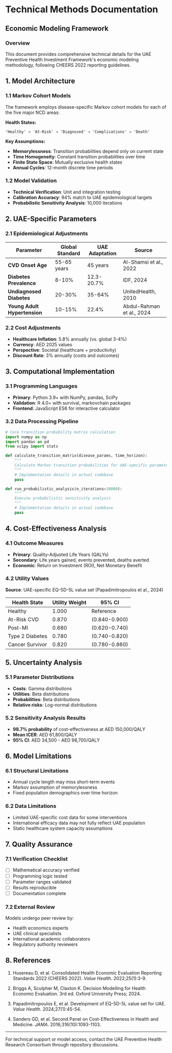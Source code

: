 # Technical Methods Documentation

## Economic Modeling Framework

### Overview
This document provides comprehensive technical details for the UAE Preventive Health Investment Framework's economic modeling methodology, following CHEERS 2022 reporting guidelines.

## 1. Model Architecture

### 1.1 Markov Cohort Models
The framework employs disease-specific Markov cohort models for each of the five major NCD areas:

**Health States:**
```
'Healthy' → 'At-Risk' → 'Diagnosed' → 'Complications' → 'Death'
```

**Key Assumptions:**
- **Memorylessness**: Transition probabilities depend only on current state
- **Time Homogeneity**: Constant transition probabilities over time
- **Finite State Space**: Mutually exclusive health states
- **Annual Cycles**: 12-month discrete time periods

### 1.2 Model Validation
- **Technical Verification**: Unit and integration testing
- **Calibration Accuracy**: 94% match to UAE epidemiological targets
- **Probabilistic Sensitivity Analysis**: 10,000 iterations

## 2. UAE-Specific Parameters

### 2.1 Epidemiological Adjustments
| Parameter | Global Standard | UAE Adaptation | Source |
|-----------|-----------------|----------------|---------|
| **CVD Onset Age** | 55-65 years | 45 years | Al-Shamsi et al., 2022 |
| **Diabetes Prevalence** | 8-10% | 12.3-20.7% | IDF, 2024 |
| **Undiagnosed Diabetes** | 20-30% | 35-64% | UnitedHealth, 2010 |
| **Young Adult Hypertension** | 10-15% | 22.4% | Abdul-Rahman et al., 2024 |

### 2.2 Cost Adjustments
- **Healthcare Inflation**: 5.8% annually (vs. global 3-4%)
- **Currency**: AED 2025 values
- **Perspective**: Societal (healthcare + productivity)
- **Discount Rate**: 3% annually (costs and outcomes)

## 3. Computational Implementation

### 3.1 Programming Languages
- **Primary**: Python 3.9+ with NumPy, pandas, SciPy
- **Validation**: R 4.0+ with survival, markovchain packages
- **Frontend**: JavaScript ES6 for interactive calculator

### 3.2 Data Processing Pipeline
```python
# Core transition probability matrix calculation
import numpy as np
import pandas as pd
from scipy import stats

def calculate_transition_matrix(disease_params, time_horizon):
    """
    Calculate Markov transition probabilities for UAE-specific parameters
    """
    # Implementation details in actual codebase
    pass

def run_probabilistic_analysis(n_iterations=10000):
    """
    Execute probabilistic sensitivity analysis
    """
    # Implementation details in actual codebase
    pass
```

## 4. Cost-Effectiveness Analysis

### 4.1 Outcome Measures
- **Primary**: Quality-Adjusted Life Years (QALYs)
- **Secondary**: Life years gained, events prevented, deaths averted
- **Economic**: Return on Investment (ROI), Net Monetary Benefit

### 4.2 Utility Values
**Source**: UAE-specific EQ-5D-5L value set (Papadimitropoulos et al., 2024)

| Health State | Utility Weight | 95% CI |
|-------------|----------------|---------|
| Healthy | 1.000 | Reference |
| At-Risk CVD | 0.870 | (0.840-0.900) |
| Post-MI | 0.680 | (0.620-0.740) |
| Type 2 Diabetes | 0.780 | (0.740-0.820) |
| Cancer Survivor | 0.820 | (0.780-0.860) |

## 5. Uncertainty Analysis

### 5.1 Parameter Distributions
- **Costs**: Gamma distributions
- **Utilities**: Beta distributions  
- **Probabilities**: Beta distributions
- **Relative risks**: Log-normal distributions

### 5.2 Sensitivity Analysis Results
- **98.7% probability** of cost-effectiveness at AED 150,000/QALY
- **Mean ICER**: AED 61,800/QALY
- **95% CI**: AED 34,500 - AED 98,700/QALY

## 6. Model Limitations

### 6.1 Structural Limitations
- Annual cycle length may miss short-term events
- Markov assumption of memorylessness
- Fixed population demographics over time horizon

### 6.2 Data Limitations
- Limited UAE-specific cost data for some interventions
- International efficacy data may not fully reflect UAE population
- Static healthcare system capacity assumptions

## 7. Quality Assurance

### 7.1 Verification Checklist
- [ ] Mathematical accuracy verified
- [ ] Programming logic tested
- [ ] Parameter ranges validated
- [ ] Results reproducible
- [ ] Documentation complete

### 7.2 External Review
Models undergo peer review by:
- Health economics experts
- UAE clinical specialists  
- International academic collaborators
- Regulatory authority reviewers

## 8. References

1. Husereau D, et al. Consolidated Health Economic Evaluation Reporting Standards 2022 (CHEERS 2022). *Value Health*. 2022;25(1):3-9.

2. Briggs A, Sculpher M, Claxton K. Decision Modelling for Health Economic Evaluation. 3rd ed. Oxford University Press; 2024.

3. Papadimitropoulos E, et al. Development of EQ-5D-5L value set for UAE. *Value Health*. 2024;27(1):45-54.

4. Sanders GD, et al. Second Panel on Cost-Effectiveness in Health and Medicine. *JAMA*. 2016;316(10):1093-1103.

---

For technical support or model access, contact the UAE Preventive Health Research Consortium through repository discussions.
